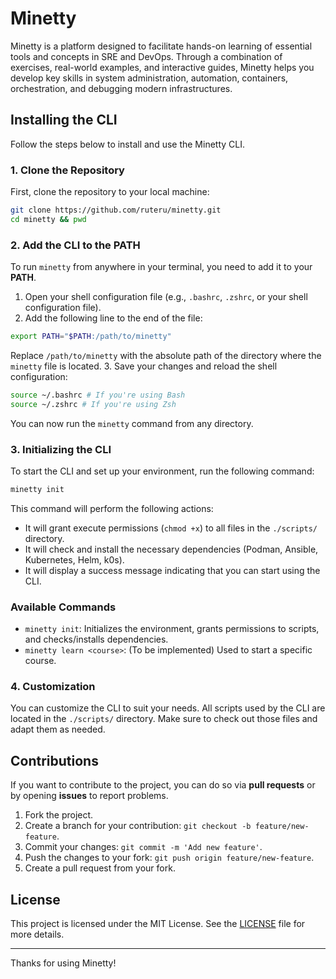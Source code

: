 # Minetty

Minetty is a platform designed to facilitate hands-on learning of essential tools and concepts in SRE and DevOps. Through a combination of exercises, real-world examples, and interactive guides, Minetty helps you develop key skills in system administration, automation, containers, orchestration, and debugging modern infrastructures.

## Installing the CLI

Follow the steps below to install and use the Minetty CLI.

### 1. Clone the Repository

First, clone the repository to your local machine:

```bash
git clone https://github.com/ruteru/minetty.git
cd minetty && pwd
```

### 2. Add the CLI to the PATH

To run `minetty` from anywhere in your terminal, you need to add it to your **PATH**.

1. Open your shell configuration file (e.g., `.bashrc`, `.zshrc`, or your shell configuration file).
2. Add the following line to the end of the file:

```bash
export PATH="$PATH:/path/to/minetty"
```

Replace `/path/to/minetty` with the absolute path of the directory where the `minetty` file is located.
3. Save your changes and reload the shell configuration:

```bash
source ~/.bashrc # If you're using Bash
source ~/.zshrc # If you're using Zsh
```

You can now run the `minetty` command from any directory.

### 3. Initializing the CLI

To start the CLI and set up your environment, run the following command:

```bash
minetty init
```

This command will perform the following actions:

- It will grant execute permissions (`chmod +x`) to all files in the `./scripts/` directory.
- It will check and install the necessary dependencies (Podman, Ansible, Kubernetes, Helm, k0s).
- It will display a success message indicating that you can start using the CLI.

### Available Commands

- `minetty init`: Initializes the environment, grants permissions to scripts, and checks/installs dependencies.
- `minetty learn <course>`: (To be implemented) Used to start a specific course.

### 4. Customization

You can customize the CLI to suit your needs. All scripts used by the CLI are located in the `./scripts/` directory. Make sure to check out those files and adapt them as needed.

## Contributions

If you want to contribute to the project, you can do so via **pull requests** or by opening **issues** to report problems.

1. Fork the project.
2. Create a branch for your contribution: `git checkout -b feature/new-feature`.
3. Commit your changes: `git commit -m 'Add new feature'`.
4. Push the changes to your fork: `git push origin feature/new-feature`.
5. Create a pull request from your fork.

## License

This project is licensed under the MIT License. See the [LICENSE](LICENSE) file for more details.

---

Thanks for using Minetty!
